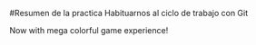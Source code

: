 #Resumen de la practica
Habituarnos al ciclo de trabajo con Git

Now with mega colorful game experience!